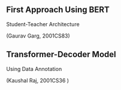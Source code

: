## First Approach Using BERT
Student-Teacher Architecture

(Gaurav Garg, 2001CS83)

## Transformer-Decoder Model
Using Data Annotation

(Kaushal Raj, 2001CS36
)